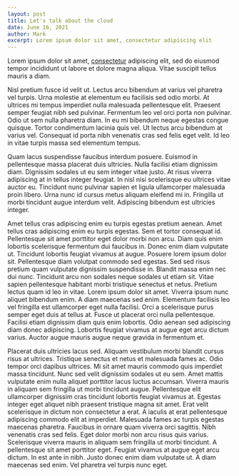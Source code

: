 ```yaml
---
layout: post
title: Let's talk about the cloud
date: June 16, 2021
author: Mark
excerpt: Lorem ipsum dolor sit amet, consectetur adipiscing elit
---
```

Lorem ipsum dolor sit amet, [consectetur](https://google.com) adipiscing elit, sed do eiusmod tempor incididunt ut labore et dolore magna aliqua. Vitae suscipit tellus mauris a diam. 

Nisl pretium fusce id velit ut. Lectus arcu bibendum at varius vel pharetra vel turpis. Urna molestie at elementum eu facilisis sed odio morbi. At ultrices mi tempus imperdiet nulla malesuada pellentesque elit. Praesent semper feugiat nibh sed pulvinar. Fermentum leo vel orci porta non pulvinar. Odio ut sem nulla pharetra diam. In eu mi bibendum neque egestas congue quisque. Tortor condimentum lacinia quis vel. Ut lectus arcu bibendum at varius vel. Consequat id porta nibh venenatis cras sed felis eget velit. Id leo in vitae turpis massa sed elementum tempus. 

Quam lacus suspendisse faucibus interdum posuere. Euismod in pellentesque massa placerat duis ultricies. Nulla facilisi etiam dignissim diam. Dignissim sodales ut eu sem integer vitae justo. At risus viverra adipiscing at in tellus integer feugiat. In nisl nisi scelerisque eu ultrices vitae auctor eu. Tincidunt nunc pulvinar sapien et ligula ullamcorper malesuada proin libero. Urna nunc id cursus metus aliquam eleifend mi in. Fringilla ut morbi tincidunt augue interdum velit. Adipiscing bibendum est ultricies integer. 

Amet tellus cras adipiscing enim eu turpis egestas pretium aenean. Amet tellus cras adipiscing enim eu turpis egestas. Sem et tortor consequat id. Pellentesque sit amet porttitor eget dolor morbi non arcu. Diam quis enim lobortis scelerisque fermentum dui faucibus in. Donec enim diam vulputate ut. Tincidunt lobortis feugiat vivamus at augue. Posuere lorem ipsum dolor sit. Pellentesque diam volutpat commodo sed egestas. Sed sed risus pretium quam vulputate dignissim suspendisse in. Blandit massa enim nec dui nunc. Tincidunt arcu non sodales neque sodales ut etiam sit. Vitae sapien pellentesque habitant morbi tristique senectus et netus. Pretium lectus quam id leo in vitae. Lorem ipsum dolor sit amet. Viverra ipsum nunc aliquet bibendum enim. A diam maecenas sed enim. Elementum facilisis leo vel fringilla est ullamcorper eget nulla facilisi. Orci a scelerisque purus semper eget duis at tellus at. Fusce ut placerat orci nulla pellentesque. Facilisi etiam dignissim diam quis enim lobortis. Odio aenean sed adipiscing diam donec adipiscing. Lobortis feugiat vivamus at augue eget arcu dictum varius. Auctor augue mauris augue neque gravida in fermentum et. 

Placerat duis ultricies lacus sed. Aliquam vestibulum morbi blandit cursus risus at ultrices. Tristique senectus et netus et malesuada fames ac. Odio tempor orci dapibus ultrices. Mi sit amet mauris commodo quis imperdiet massa tincidunt. Nunc sed velit dignissim sodales ut eu sem. Amet mattis vulputate enim nulla aliquet porttitor lacus luctus accumsan. Viverra mauris in aliquam sem fringilla ut morbi tincidunt augue. Pellentesque elit ullamcorper dignissim cras tincidunt lobortis feugiat vivamus at. Egestas integer eget aliquet nibh praesent tristique magna sit amet. Erat velit scelerisque in dictum non consectetur a erat. A iaculis at erat pellentesque adipiscing commodo elit at imperdiet. Malesuada fames ac turpis egestas maecenas pharetra. Faucibus in ornare quam viverra orci sagittis. Nibh venenatis cras sed felis. Eget dolor morbi non arcu risus quis varius. Scelerisque viverra mauris in aliquam sem fringilla ut morbi tincidunt. A pellentesque sit amet porttitor eget. Feugiat vivamus at augue eget arcu dictum. In est ante in nibh. Justo donec enim diam vulputate ut. A diam maecenas sed enim. Vel pharetra vel turpis nunc eget.